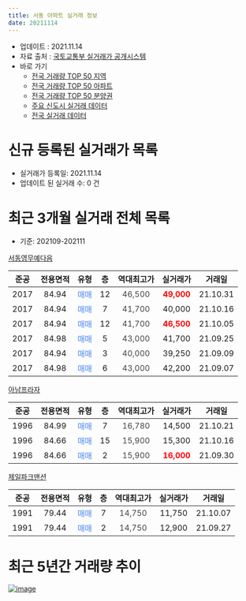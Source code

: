 ```yaml
---
title: 서동 아파트 실거래 정보
date: 20211114
---
```


* 업데이트 : 2021.11.14
* 자료 출처 : [국토교통부 실거래가 공개시스템](http://rt.molit.go.kr)
* 바로 가기
    * [전국 거래량 TOP 50 지역](https://apt-info.github.io/apt-trade-info/tr)
    * [전국 거래량 TOP 50 아파트](https://apt-info.github.io/apt-trade-info/ta)
    * [전국 거래량 TOP 50 분양권](https://apt-info.github.io/apt-trade-info/tb)
    * [주요 신도시 실거래 데이터](https://apt-info.github.io/apt-trade-info/newtown)
    * [전국 실거래 데이터](https://apt-info.github.io/apt-trade-info/all)



<script async src="https://pagead2.googlesyndication.com/pagead/js/adsbygoogle.js"></script>
<!-- 기본광고 -->
<ins class="adsbygoogle"
     style="display:block"
     data-ad-client="ca-pub-1142216861245946"
     data-ad-slot="4805727019"
     data-ad-format="auto"
     data-full-width-responsive="true"></ins>
<script>
     (adsbygoogle = window.adsbygoogle || []).push({});
</script>


# 신규 등록된 실거래가 목록

* 실거래가 등록일: 2021.11.14
* 업데이트 된 실거래 수: 0 건




<script async src="https://pagead2.googlesyndication.com/pagead/js/adsbygoogle.js"></script>
<!-- 기본광고 -->
<ins class="adsbygoogle"
     style="display:block"
     data-ad-client="ca-pub-1142216861245946"
     data-ad-slot="4805727019"
     data-ad-format="auto"
     data-full-width-responsive="true"></ins>
<script>
     (adsbygoogle = window.adsbygoogle || []).push({});
</script>


# 최근 3개월 실거래 전체 목록
* 기준: 202109-202111


[서동영무예다음](https://search.naver.com/search.naver?query=%EC%84%9C%EB%8F%99%EC%98%81%EB%AC%B4%EC%98%88%EB%8B%A4%EC%9D%8C)

|준공|전용면적|유형|층|역대최고가|실거래가|거래일|
|:---:|:---:|:---:|:---:|:---:|:---:|:---:|
|2017|84.94|<span style="color:#4285F3">매매</span>|12|<span style="color:#444444">46,500</span>|<b><span style="color:#FF0000">49,000</span></b>|21.10.31|
|2017|84.94|<span style="color:#4285F3">매매</span>|7|<span style="color:#444444">41,700</span>|40,000|21.10.16|
|2017|84.94|<span style="color:#4285F3">매매</span>|12|<span style="color:#444444">41,700</span>|<b><span style="color:#FF0000">46,500</span></b>|21.10.05|
|2017|84.98|<span style="color:#4285F3">매매</span>|5|<span style="color:#444444">43,000</span>|41,700|21.09.25|
|2017|84.94|<span style="color:#4285F3">매매</span>|3|<span style="color:#444444">40,000</span>|39,250|21.09.09|
|2017|84.98|<span style="color:#4285F3">매매</span>|6|<span style="color:#444444">43,000</span>|42,200|21.09.07|

[아남프라자](https://search.naver.com/search.naver?query=%EC%95%84%EB%82%A8%ED%94%84%EB%9D%BC%EC%9E%90)

|준공|전용면적|유형|층|역대최고가|실거래가|거래일|
|:---:|:---:|:---:|:---:|:---:|:---:|:---:|
|1996|84.99|<span style="color:#4285F3">매매</span>|7|<span style="color:#444444">16,780</span>|14,500|21.10.21|
|1996|84.66|<span style="color:#4285F3">매매</span>|15|<span style="color:#444444">15,900</span>|15,300|21.10.16|
|1996|84.66|<span style="color:#4285F3">매매</span>|2|<span style="color:#444444">15,900</span>|<b><span style="color:#FF0000">16,000</span></b>|21.09.30|

[제일파크맨션](https://search.naver.com/search.naver?query=%EC%A0%9C%EC%9D%BC%ED%8C%8C%ED%81%AC%EB%A7%A8%EC%85%98)

|준공|전용면적|유형|층|역대최고가|실거래가|거래일|
|:---:|:---:|:---:|:---:|:---:|:---:|:---:|
|1991|79.44|<span style="color:#4285F3">매매</span>|7|<span style="color:#444444">14,750</span>|11,750|21.10.07|
|1991|79.44|<span style="color:#4285F3">매매</span>|2|<span style="color:#444444">14,750</span>|12,900|21.09.27|



<script async src="https://pagead2.googlesyndication.com/pagead/js/adsbygoogle.js"></script>
<!-- 기본광고 -->
<ins class="adsbygoogle"
     style="display:block"
     data-ad-client="ca-pub-1142216861245946"
     data-ad-slot="4805727019"
     data-ad-format="auto"
     data-full-width-responsive="true"></ins>
<script>
     (adsbygoogle = window.adsbygoogle || []).push({});
</script>


# 최근 5년간 거래량 추이


<div style="width:100%;">
    <canvas id="deal_progress" height="200"></canvas>
</div>

<script>
new Chart(document.getElementById("deal_progress"), {
    type: 'line',
    data: {
        labels: ['16.01','16.03','16.04','16.05','16.06','16.07','16.08','16.09','16.10','16.11','16.12','17.01','17.02','17.03','17.04','17.05','17.06','17.07','17.08','17.09','17.10','17.11','17.12','18.01','18.02','18.03','18.04','18.05','18.06','18.07','18.08','18.09','18.10','18.11','18.12','19.01','19.02','19.03','19.04','19.05','19.06','19.07','19.08','19.09','19.10','19.11','19.12','20.01','20.02','20.03','20.04','20.05','20.06','20.07','20.08','20.09','20.10','20.11','20.12','21.01','21.02','21.03','21.04','21.05','21.06','21.07','21.08','21.09','21.10'],
        datasets: [{
            label: '매매/분양권',
            data: [3,1,1,1,2,4,6,2,8,11,19,10,22,18,17,15,10,5,3,5,3,2,1,3,2,7,1,5,3,4,4,9,9,3,6,5,6,3,6,2,12,1,2,2,0,2,3,4,2,4,2,0,4,3,5,9,3,13,12,5,4,4,3,3,1,2,3,5,6],
            borderColor: "rgba(66, 133, 243, 1)",
            backgroundColor: "rgba(66, 133, 243, 0.05)",
            borderWidth: 1,
            pointRadius: 0,
            fill: false,
            lineTension: 0
        },{
            label: '전/월세',
            data: [0,0,0,0,1,1,0,1,0,0,0,8,28,22,13,9,4,3,2,3,2,2,1,1,0,1,3,0,0,1,3,3,2,2,2,6,10,4,4,3,5,4,2,4,1,2,2,4,2,5,2,1,2,1,4,2,2,3,2,4,4,2,3,4,4,1,3,0,0],
            borderColor: "rgba(255, 90, 0, 1)",
            backgroundColor: "rgba(255, 90, 0, 0.05)",
            borderWidth: 1,
            pointRadius: 0,
            fill: false,
            lineTension: 0
        },{
            label: '합계',
            data: [3,1,1,1,3,5,6,3,8,11,19,18,50,40,30,24,14,8,5,8,5,4,2,4,2,8,4,5,3,5,7,12,11,5,8,11,16,7,10,5,17,5,4,6,1,4,5,8,4,9,4,1,6,4,9,11,5,16,14,9,8,6,6,7,5,3,6,5,6],
            borderColor: "rgba(0, 0, 0, 1)",
            backgroundColor: "rgba(0, 0, 0, 0.03)",
            borderWidth: 0.1,
            pointRadius: 0,
            fill: true,
            lineTension: 0
        }
        ]
    },
    options: {
        responsive: true,
        title: {
            display: false
        },
        tooltips: {
            mode: 'index',
            intersect: false
        },
        hover: {
            mode: 'nearest',
            intersect: true
        },
        scales: {
            xAxes: [{
                display: true,
                scaleLabel: {
                    display: true,
                    labelString: '년/월'
                }
            }],
            yAxes: [{
                display: true,
                ticks: {
                    suggestedMin: 0,
                },
                scaleLabel: {
                    display: true,
                    labelString: '실거래 수'
                }
            }]
        }
    }
});

</script>


[![image](https://apt-info.github.io/images/2020-01-03-apt-trade-info/1024x500.png)](https://play.google.com/store/apps/details?id=com.aptinfo.apttradeinfo)

